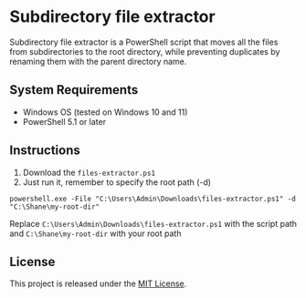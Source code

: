 # Subdirectory file extractor

Subdirectory file extractor is a PowerShell script that moves all the files from subdirectories to the root directory, while preventing duplicates by renaming them with the parent directory name.

## System Requirements

- Windows OS (tested on Windows 10 and 11)
- PowerShell 5.1 or later

## Instructions

1. Download the `files-extractor.ps1`
2. Just run it, remember to specify the root path (-d) 

```CMD
powershell.exe -File "C:\Users\Admin\Downloads\files-extractor.ps1" -d "C:\Shane\my-root-dir"
```

Replace `C:\Users\Admin\Downloads\files-extractor.ps1` with the script path and `C:\Shane\my-root-dir` with your root path

## License

This project is released under the [MIT License](LICENSE).
